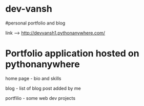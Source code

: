 # dev-vansh
#personal portfolio and blog 

link --> 
http://devvansh1.pythonanywhere.com/

# Portfolio application hosted on pythonanywhere

home page - bio and skills

blog - list of blog post added by me

portfilio - some web dev projects
